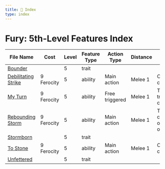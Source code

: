 ```yaml
---
title: 📑 Index
type: index
---
```


# Fury: 5th-Level Features Index

| File Name                                       | Cost       | Level | Feature Type | Action Type    | Distance | Target                   |
| ----------------------------------------------- | ---------- | ----- | ------------ | -------------- | -------- | ------------------------ |
| [Bounder](../Bounder)                           |            | 5     | trait        |                |          |                          |
| [Debilitating Strike](../Debilitating%20Strike) | 9 Ferocity | 5     | ability      | Main action    | Melee 1  | One creature             |
| [My Turn](../My%20Turn)                         | 9 Ferocity | 5     | ability      | Free triggered | Melee 1  | The triggering creature  |
| [Rebounding Storm](../Rebounding%20Storm)       | 9 Ferocity | 5     | ability      | Main action    | Melee 1  | Two creatures or objects |
| [Stormborn](../Stormborn)                       |            | 5     | trait        |                |          |                          |
| [To Stone](../To%20Stone)                       | 9 Ferocity | 5     | ability      | Main action    | Melee 1  | One creature             |
| [Unfettered](../Unfettered)                     |            | 5     | trait        |                |          |                          |
